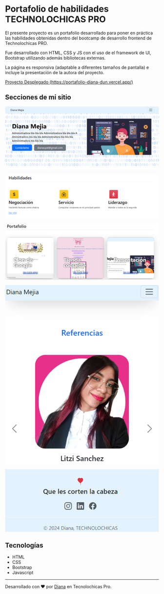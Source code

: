 # Portafolio de habilidades TECHNOLOCHICAS PRO

El presente proyecto es un portafolio desarrollado para poner en práctica las habilidades obtenidas dentro del bootcamp de desarrollo frontend de Technolochicas PRO.

Fue desarrollado con HTML, CSS y JS con el uso de el framework de UI, Bootstrap utilizando además bibliotecas externas.

La página es responsiva (adaptable a diferentes tamaños de pantalla) e incluye la presentación de la autora del proyecto.

[Proyecto Desplegado (https://portafolio-diana-dun.vercel.app/)](https://portafolio-diana-dun.vercel.app/)

## Secciones de mi sitio
![Presentación](assets/1.png)

![Habilidades](2.png)

![Portafolio](3.png)

![Referencias](4.png)

![Pie de página](5.png)

## Tecnologías 
* HTML
* CSS
* Bootstrap
* Javascript
---

Desarrollado con ❤️ por [Diana](https://www.linkedin.com/in/diana-mejia-jacinto-1a104927a/) en Tecnolochicas Pro.

